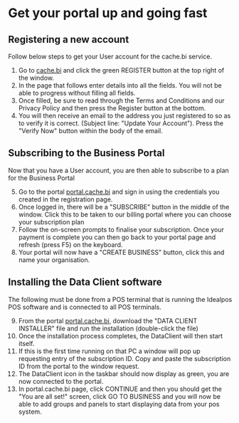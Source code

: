 # Get your portal up and going fast

## Registering a new account

Follow below steps to get your User account for the cache.bi service.

1. Go to <a href="https://cache.bi" target="_blank">cache.bi</a> and click the green REGISTER button at the top right of the window.
2. In the page that follows enter details into all the fields. You will not be able to progress without filling all fields.
3. Once filled, be sure to read through the Terms and Conditions and our Privacy Policy and then press the Register button at the bottom.
4. You will then receive an email to the address you just registered to so as to verify it is correct. (Subject line: "Update Your Account"). Press the "Verify Now" button within the body of the email.


## Subscribing to the Business Portal
Now that you have a User account, you are then able to subscribe to a plan for the Business Portal

5. Go to the portal <a href="https://portal.cache.bi" target="_blank">portal.cache.bi</a> and sign in using the credentials you created in the registration page.
6. Once logged in, there will be a "SUBSCRIBE" button in the middle of the window. Click this to be taken to our billing portal where you can choose your subscription plan
7. Follow the on-screen prompts to finalise your subscription. Once your payment is complete you can then go back to your portal page and refresh (press F5) on the keyboard.
8. Your portal will now have a "CREATE BUSINESS" button, click this and name your organisation.

## Installing the Data Client software
The following must be done from a POS terminal that is running the Idealpos POS software and is connected to all POS terminals.

9. From the portal <a href="https://portal.cache.bi" target="_blank">portal.cache.bi</a>, download the "DATA CLIENT INSTALLER" file and run the installation (double-click the file)
10. Once the installation process completes, the DataClient will then start itself.
11. If this is the first time running on that PC a window will pop up requesting entry of the subscription ID. Copy and paste the subscription ID from the portal to the window request.
12. The DataClient icon in the taskbar should now display as green, you are now connected to the portal.
13. In portal.cache.bi page, click CONTINUE and then you should get the "You are all set!" screen, click GO TO BUSINESS and you will now be able to add groups and panels to start displaying data from your pos system.
